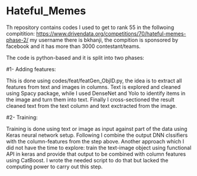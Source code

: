 # Hateful_Memes

Th repository contains codes I used to get to rank 55 in the follwoing compitition:
https://www.drivendata.org/competitions/70/hateful-memes-phase-2/ my username there is bkhanji, the compition is sponsored by facebook and it has more than 3000 contestant/teams.

The code is python-based and it is split into two phases:

#1- Adding features: 

This is done using codes/feat/featGen_ObjID.py, the idea is to extract all features from text and images in columns. Text is explored and cleaned using Spacy package, while I used DenseNet and Yolo to identify items in the image and turn them into text. Finally I cross-sectioned the result cleaned text from the text column and text exctracted from the image. 

#2- Training: 

Training is done using text or image as input against part of the data using Keras neural network setup. Following I combine the output DNN clssifiers with the column-features from the step above. 
Another approach which I did not have the time to explore: train the text-image object using functional API in keras and provide that output to be combined with column features using CatBoost. I wrote the needed script to do that but lacked the computing power to carry out this step.
